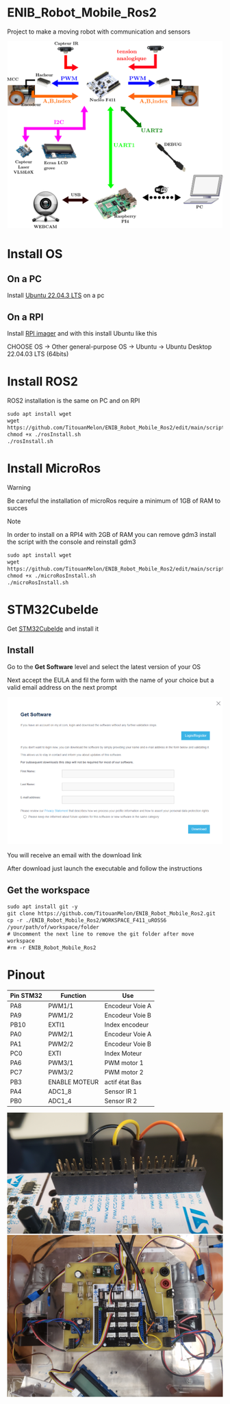 # ENIB_Robot_Mobile_Ros2

Project to make a moving robot with communication and sensors

![robot sheme](./img/robotScheme.png)

# Install OS

## On a PC
  Install <a href="https://ubuntu.com/download/desktop" >Ubuntu 22.04.3 LTS</a> on a pc
## On a RPI
Install <a href="https://www.raspberrypi.com/software/">RPI imager</a> and with this install Ubuntu like this

CHOOSE OS -> Other general-purpose OS -> Ubuntu -> Ubuntu Desktop 22.04.03 LTS (64bits)

# Install ROS2

ROS2 installation is the same on PC and on RPI

```
sudo apt install wget
wget https://github.com/TitouanMelon/ENIB_Robot_Mobile_Ros2/edit/main/script/rosInstall.sh
chmod +x ./rosInstall.sh
./rosInstall.sh
```

# Install MicroRos

>[!WARNING]
>Be carreful the installation of microRos require a minimum of 1GB of RAM to succes

>[!NOTE]
>In order to install on a RPI4 with 2GB of RAM you can remove gdm3 install the script with the console and reinstall gdm3

```
sudo apt install wget
wget https://github.com/TitouanMelon/ENIB_Robot_Mobile_Ros2/edit/main/script/microRosInstall.sh
chmod +x ./microRosInstall.sh
./microRosInstall.sh
```
# STM32CubeIde

Get <a href="https://www.st.com/en/development-tools/stm32cubeide.html">STM32CubeIde</a> and install it 

## Install

Go to the **Get Software** level and select the latest version of your OS

Next accept the EULA and fil the form with the name of your choice but a valid email address on the next prompt

![STM32 prompt](./img/stm32.PNG)

You will receive an email with the download link

After download just launch the executable and follow the instructions

## Get the workspace

```
sudo apt install git -y
git clone https://github.com/TitouanMelon/ENIB_Robot_Mobile_Ros2.git
cp -r ./ENIB_Robot_Mobile_Ros2/WORKSPACE_F411_uROSS6 /your/path/of/workspace/folder
# Uncomment the next line to remove the git folder after move workspace
#rm -r ENIB_Robot_Mobile_Ros2
```

# Pinout

| Pin STM32 | Function      | Use             |
|---------- | ------------- | --------------- |
|PA8        | PWM1/1        | Encodeur Voie A |
|PA9        | PWM1/2        | Encodeur Voie B |
|PB10       | EXTI1         | Index encodeur  |
|PA0        | PWM2/1        | Encodeur Voie A |
|PA1        | PWM2/2        | Encodeur Voie B |
|PC0        | EXTI          | Index Moteur    |
|PA6        | PWM3/1        | PWM motor 1     |
|PC7        | PWM3/2        | PWM motor 2     |
|PB3        | ENABLE MOTEUR | actif état Bas  |
|PA4        | ADC1_8        | Sensor IR 1     |
|PB0        | ADC1_4        | Sensor IR 2     |


![STM32 prompt](./img/UART1_STM32.jpg)
![STM32 prompt](./img/Shield_Ard.jpg)
